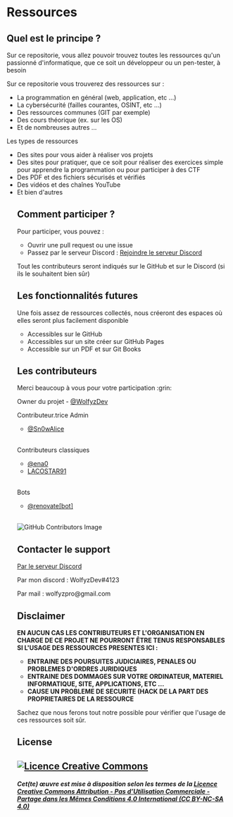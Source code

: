# Ressources

<h2> Quel est le principe ? </h2>
<p> Sur ce repositorie, vous allez pouvoir trouvez toutes les ressources qu'un passionné d'informatique, que ce soit un développeur ou un pen-tester, à besoin</p>
<p> Sur ce repositorie vous trouverez des ressources sur : </p>
<ul>
  <li> La programmation en général (web, application, etc ...) </li>
  <li> La cybersécurité (failles courantes, OSINT, etc ...) </li>
  <li> Des ressources communes (GIT par exemple) </li>
  <li> Des cours théorique (ex. sur les OS) </li>
  <li> Et de nombreuses autres ... </li>
</ul>
<p> Les types de ressources </p>
<ul>
  <li> Des sites pour vous aider à réaliser vos projets </li>
  <li> Des sites pour pratiquer, que ce soit pour réaliser des exercices simple pour apprendre la programmation ou pour participer à des CTF </li>
  <li> Des PDF et des fichiers sécurisés et vérifiés </li>
  <li> Des vidéos et des chaînes YouTube </li>
  <li> Et bien d'autres </li>
  
  <h2> Comment participer ? </h2>
  <p> Pour participer, vous pouvez : </p>
  <ul>
    <li> Ouvrir une pull request ou une issue </li>
    <li> Passez par le serveur Discord : <a href="https://discord.gg/xh7AhVKggm"> Rejoindre le serveur Discord </a></li>
  </ul>
  <p> Tout les contributeurs seront indiqués sur le GitHub et sur le Discord (si ils le souhaitent bien sûr) </p>
  
  <h2> Les fonctionnalités futures </h2>
  <p> Une fois assez de ressources collectés, nous créeront des espaces où elles seront plus facilement disponible </p>
  <ul>
    <li> Accessibles sur le GitHub </li>
    <li> Accessibles sur un site créer sur GitHub Pages </li>
    <li> Accessible sur un PDF et sur Git Books </li>
  </ul>
  
  
  <h2> Les contributeurs </h2>
  <p> Merci beaucoup à vous pour votre participation :grin: </p>
  
  <p> Owner du projet - <a href="https://github.com/WolfyzDev"> @WolfyzDev </a> </p>
  <p> Contributeur.trice Admin </p>
  <ul>
    <li> <a href="https://github.com/Sn0wAlice"> @Sn0wAlice </a> </li></br>
  </ul>
  <p> Contributeurs classiques </p>
  <ul>
    <li> <a href="https://github.com/ena0">@ena0 </a> </li>
    <li><a href="https://github.com/LACOSTAR91"> LACOSTAR91 </a></li></br>
  </ul>
   <p> Bots </p>
  <ul>
    <li> <a href="https://github.com/apps/renovate">@renovate[bot] </a> </li>
  </ul>
  <br>
   
   ![GitHub Contributors Image](https://contrib.rocks/image?repo=WolfyzDev/Ressources)
  
  <h2> Contacter le support </h2>
  <a href="https://discord.gg/xh7AhVKggm"> Par le serveur Discord </a>
  <p> Par mon discord : WolfyzDev#4123 </p>
  <p> Par mail : wolfyzpro@gmail.com </p>
    
  <h2> Disclaimer </h2
  <p><strong> EN AUCUN CAS LES CONTRIBUTEURS ET L'ORGANISATION EN CHARGE DE CE PROJET NE POURRONT ÊTRE TENUS RESPONSABLES SI L'USAGE DES RESSOURCES PRESENTES ICI : </strong></p>
  <ul>
    <li> <strong>ENTRAINE DES POURSUITES JUDICIAIRES, PENALES OU PROBLEMES D'ORDRES JURIDIQUES</strong> </li>
    <li> <strong>ENTRAINE DES DOMMAGES SUR VOTRE ORDINATEUR, MATERIEL INFORMATIQUE, SITE, APPLICATIONS, ETC ...</strong> </li>
    <li> <strong>CAUSE UN PROBLEME DE SECURITE (HACK DE LA PART DES PROPRIETAIRES DE LA RESSOURCE</strong> </li>
  </ul>
  <p> Sachez que nous ferons tout notre possible pour vérifier que l'usage de ces ressources soit sûr. 

   <h2> License <h2>
     
   <a rel="license" href="https://creativecommons.org/licenses/by-nc-sa/4.0/">
     <img alt="Licence Creative Commons" style="border-width:0" src="https://i.creativecommons.org/l/by-nc-sa/4.0/88x31.png" /></a><br/>
     <h5>Cet(te) œuvre est mise à disposition selon les termes de la <a rel="license" href="https://creativecommons.org/licenses/by-nc-sa/4.0/">Licence Creative Commons Attribution - Pas d’Utilisation Commerciale - Partage dans les Mêmes Conditions 4.0 International (CC BY-NC-SA 4.0)</h5>
   </a>
